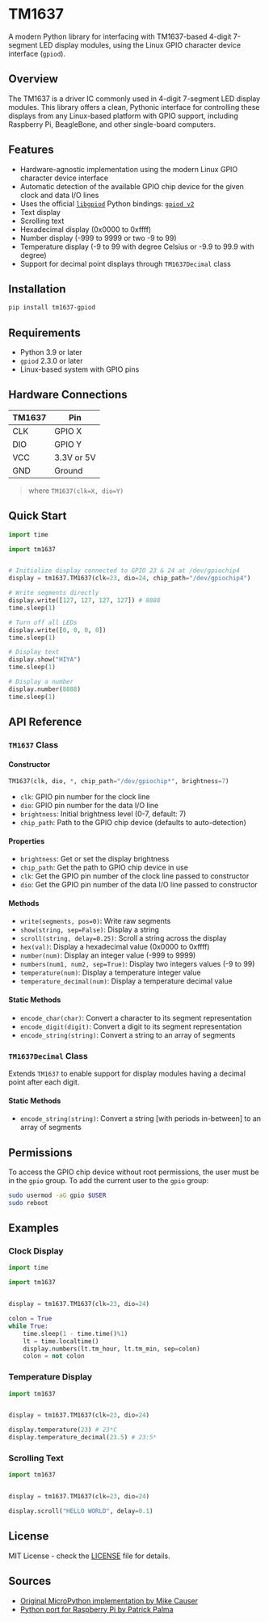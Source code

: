 # TM1637

A modern Python library for interfacing with TM1637-based 4-digit 7-segment LED display modules, using the Linux GPIO character device interface (`gpiod`).

## Overview

The TM1637 is a driver IC commonly used in 4-digit 7-segment LED display modules. This library offers a clean, Pythonic interface for controlling these displays from any Linux-based platform with GPIO support, including Raspberry Pi, BeagleBone, and other single-board computers.

## Features

- Hardware-agnostic implementation using the modern Linux GPIO character device interface
- Automatic detection of the available GPIO chip device for the given clock and data I/O lines
- Uses the official [`libgpiod`](https://git.kernel.org/pub/scm/libs/libgpiod/libgpiod.git/about/) Python bindings: [`gpiod v2`](https://pypi.org/project/gpiod/)
- Text display
- Scrolling text
- Hexadecimal display (0x0000 to 0xffff)
- Number display (-999 to 9999 or two -9 to 99)
- Temperature display (-9 to 99 with degree Celsius or -9.9 to 99.9 with degree)
- Support for decimal point displays through `TM1637Decimal` class

## Installation

```bash
pip install tm1637-gpiod
```

## Requirements

- Python 3.9 or later
- `gpiod` 2.3.0 or later
- Linux-based system with GPIO pins

## Hardware Connections

|     TM1637     |      Pin      |
|----------------|---------------|
|       CLK      |     GPIO X    |
|       DIO      |     GPIO Y    |
|       VCC      |   3.3V or 5V  |
|       GND      |     Ground    |
> where `TM1637(clk=X, dio=Y)`

## Quick Start

```python
import time

import tm1637


# Initialize display connected to GPIO 23 & 24 at /dev/gpiochip4
display = tm1637.TM1637(clk=23, dio=24, chip_path="/dev/gpiochip4")

# Write segments directly
display.write([127, 127, 127, 127]) # 8888
time.sleep(1)

# Turn off all LEDs
display.write([0, 0, 0, 0])
time.sleep(1)

# Display text
display.show("HIYA")
time.sleep(1)

# Display a number
display.number(8888)
time.sleep(1)
```

## API Reference

### `TM1637` Class

#### Constructor

```python
TM1637(clk, dio, *, chip_path="/dev/gpiochip*", brightness=7)
```

- `clk`: GPIO pin number for the clock line
- `dio`: GPIO pin number for the data I/O line
- `brightness`: Initial brightness level (0-7, default: 7)
- `chip_path`: Path to the GPIO chip device (defaults to auto-detection)

#### Properties
- `brightness`: Get or set the display brightness
- `chip_path`: Get the path to GPIO chip device in use
- `clk`: Get the GPIO pin number of the clock line passed to constructor
- `dio`: Get the GPIO pin number of the data I/O line passed to constructor

#### Methods

- `write(segments, pos=0)`: Write raw segments
- `show(string, sep=False)`: Display a string
- `scroll(string, delay=0.25)`: Scroll a string across the display
- `hex(val)`: Display a hexadecimal value (0x0000 to 0xffff)
- `number(num)`: Display an integer value (-999 to 9999)
- `numbers(num1, num2, sep=True)`: Display two integers values (-9 to 99)
- `temperature(num)`: Display a temperature integer value
- `temperature_decimal(num)`: Display a temperature decimal value

#### Static Methods

- `encode_char(char)`: Convert a character to its segment representation
- `encode_digit(digit)`: Convert a digit to its segment representation
- `encode_string(string)`: Convert a string to an array of segments

### `TM1637Decimal` Class

Extends `TM1637` to enable support for display modules having a decimal point after each digit.

#### Static Methods

- `encode_string(string)`: Convert a string [with periods in-between] to an array of segments

## Permissions

To access the GPIO chip device without root permissions, the user must be in the `gpio` group. To add the current user to the `gpio` group:

```bash
sudo usermod -aG gpio $USER
sudo reboot
```

## Examples

### Clock Display

```python
import time

import tm1637


display = tm1637.TM1637(clk=23, dio=24)

colon = True
while True:
    time.sleep(1 - time.time()%1)
    lt = time.localtime()
    display.numbers(lt.tm_hour, lt.tm_min, sep=colon)
    colon = not colon
```

### Temperature Display

```python
import tm1637


display = tm1637.TM1637(clk=23, dio=24)

display.temperature(23) # 23*C
display.temperature_decimal(23.5) # 23:5*
```

### Scrolling Text

```python
import tm1637


display = tm1637.TM1637(clk=23, dio=24)

display.scroll("HELLO WORLD", delay=0.1)
```

## License

MIT License - check the [LICENSE](LICENSE) file for details.

## Sources

- [Original MicroPython implementation by Mike Causer](https://github.com/mcauser/micropython-tm1637)
- [Python port for Raspberry Pi by Patrick Palma](https://github.com/depklyon/raspberrypi-tm1637)
